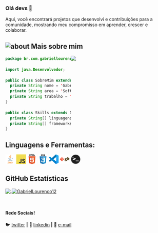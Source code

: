 ### Olá devs 👋

Aqui, você encontrará projetos que desenvolvi e contribuições para a comunidade, mostrando meu compromisso em aprender, crescer e colaborar.

## <img width="45" alt="about" src="https://raw.github.com/elizarov/elizarov/master/about.png"> Mais sobre mim

<img align="right" width="300" src="https://i2.wp.com/allhtaccess.info/wp-content/uploads/2018/03/programming.gif?fit=1281%2C716&ssl=1" />

```java
package br.com.gabriellourenco12

import java.Desenvolvedor;

public class SobreMim extends Desenvolvedor {
  private String nome = 'Gabriel Lourenço';
  private String area = 'Software Engineer';
  private String trabalho = 'Banco Inter';
}

public class Skills extends Desenvolvedor {
  private String[] linguagens = ['Java', 'Html', 'CSS', 'JavaScript'];
  private String[] frameworks = ['Spring Boot', 'Micronaut', 'Hibernate'];
}
```

## **Linguagens e Ferramentas:**  

<code><img height="30" src="https://raw.githubusercontent.com/github/explore/80688e429a7d4ef2fca1e82350fe8e3517d3494d/topics/java/java.png"></code>
<code><img height="30" src="https://raw.githubusercontent.com/github/explore/80688e429a7d4ef2fca1e82350fe8e3517d3494d/topics/javascript/javascript.png"></code>
<code><img height="30" src="https://raw.githubusercontent.com/github/explore/80688e429a7d4ef2fca1e82350fe8e3517d3494d/topics/html/html.png"></code>
<code><img height="30" src="https://raw.githubusercontent.com/github/explore/80688e429a7d4ef2fca1e82350fe8e3517d3494d/topics/css/css.png"></code>
<code><img height="30" src="https://raw.githubusercontent.com/github/explore/80688e429a7d4ef2fca1e82350fe8e3517d3494d/topics/visual-studio-code/visual-studio-code.png"></code>
<code><img height="30" src="https://raw.githubusercontent.com/github/explore/80688e429a7d4ef2fca1e82350fe8e3517d3494d/topics/git/git.png"></code>
<code><img height="30" src="https://raw.githubusercontent.com/github/explore/80688e429a7d4ef2fca1e82350fe8e3517d3494d/topics/terminal/terminal.png"></code>


## **GitHub Estatísticas**

<a href="https://github.com/gabriellourenco12">
  <img align="center" src="https://github-readme-stats.vercel.app/api/top-langs/?username=GabrielLourenco12&theme=dracula&hide_langs_below=1" />
</a>

<a href="https://github.com/gabriellourenco12">
 <img align="center" src="https://github-readme-stats.vercel.app/api?username=GabrielLourenco12&show_icons=true&theme=dracula&line_height=27" alt="GabrielLourenco12"/>
</a>

[email]: mailto:gabriel9lourenco@gmail.com
[twitter]: https://twitter.com/gabriellournco_
[linkedin]: https://www.linkedin.com/in/gabriellourenco12/
<br>

#### Rede Sociais!

🐦 [twitter][twitter] **|** 
👔 [linkedin][linkedin] **|**
📧 [e-mail][email]

